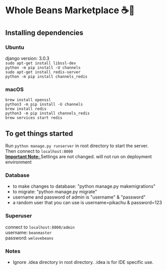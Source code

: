 # Whole Beans Marketplace ☕️🌿

## Installing dependencies
### Ubuntu
django version: 3.0.3 <br />
```sudo apt-get install libssl-dev``` <br />
```python -m pip install -U channels``` <br />
```sudo apt-get install redis-server``` <br />
```python -m pip install channels_redis``` <br />
### macOS
```brew install openssl``` <br />
```python3 -m pip install -U channels``` <br />
```brew install redis```<br />
```python3 -m pip install channels_redis``` <br />
```brew services start redis```

## To get things started
Run ```python manage.py runserver``` in root directory to start the server. <br />
Then connect to ```localhost:8000``` <br />
<u><b>Important Note: </b></u> Settings are not changed. will not run on deployment environment 

### Database
* to make changes to database: "python manage.py makemigrations"
* to migrate: "python manage.py migrate"
* username and password of admin is "username" & "password"
* a random user that you can use is username=pikachu & password=123

### Superuser
connect to ```localhost:8000/admin``` <br />
username: ```beanmaster``` <br />
password: ```welovebeans``` <br />

### Notes
* Ignore .idea directory in root directory. .idea is for IDE specific use.
